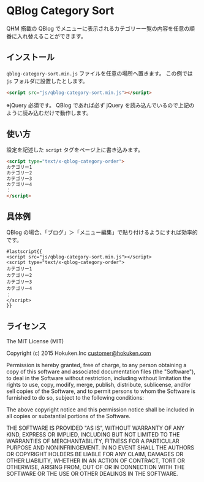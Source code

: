 # QBlog Category Sort

QHM 搭載の QBlog でメニューに表示されるカテゴリー一覧の内容を任意の順番に入れ替えることができます。

## インストール

`qblog-category-sort.min.js` ファイルを任意の場所へ置きます。
この例では `js` フォルダに設置したとします。

```html
<script src="js/qblog-category-sort.min.js"></script>
```

※jQuery 必須です。
QBlog であれば必ず jQuery を読み込んでいるので上記のように読み込むだけで動作します。


## 使い方

設定を記述した `script` タグをページ上に書き込みます。

```html
<script type="text/x-qblog-category-order">
カテゴリー1
カテゴリー2
カテゴリー3
カテゴリー4
：
</script>
```

## 具体例

QBlog の場合、「ブログ」＞「メニュー編集」で貼り付けるようにすれば効率的です。

```pukiwiki
#lastscript{{
<script src="js/qblog-category-sort.min.js"></script>
<script type="text/x-qblog-category-order">
カテゴリー1
カテゴリー2
カテゴリー3
カテゴリー4
：
</script>
}}
```

## ライセンス

The MIT License (MIT)

Copyright (c) 2015 Hokuken.Inc <customer@hokuken.com>

Permission is hereby granted, free of charge, to any person obtaining a copy
of this software and associated documentation files (the "Software"), to deal
in the Software without restriction, including without limitation the rights
to use, copy, modify, merge, publish, distribute, sublicense, and/or sell
copies of the Software, and to permit persons to whom the Software is
furnished to do so, subject to the following conditions:

The above copyright notice and this permission notice shall be included in
all copies or substantial portions of the Software.

THE SOFTWARE IS PROVIDED "AS IS", WITHOUT WARRANTY OF ANY KIND, EXPRESS OR
IMPLIED, INCLUDING BUT NOT LIMITED TO THE WARRANTIES OF MERCHANTABILITY,
FITNESS FOR A PARTICULAR PURPOSE AND NONINFRINGEMENT. IN NO EVENT SHALL THE
AUTHORS OR COPYRIGHT HOLDERS BE LIABLE FOR ANY CLAIM, DAMAGES OR OTHER
LIABILITY, WHETHER IN AN ACTION OF CONTRACT, TORT OR OTHERWISE, ARISING FROM,
OUT OF OR IN CONNECTION WITH THE SOFTWARE OR THE USE OR OTHER DEALINGS IN
THE SOFTWARE.
